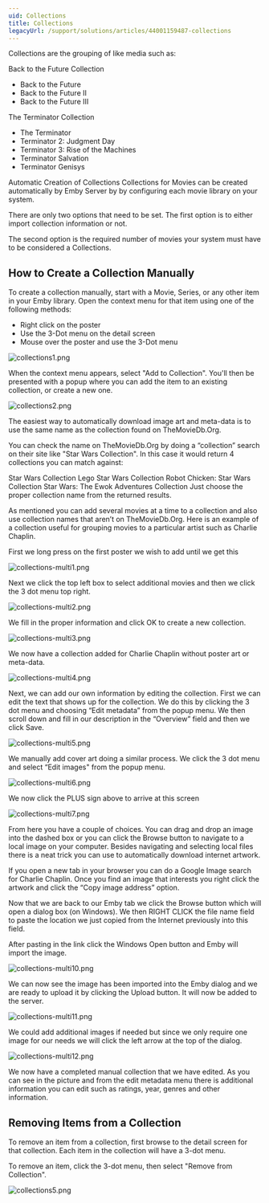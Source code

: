 ```yaml
---
uid: Collections
title: Collections
legacyUrl: /support/solutions/articles/44001159487-collections
---
```


Collections are the grouping of like media such as:

Back to the Future Collection
- Back to the Future
- Back to the Future II
- Back to the Future III

The Terminator Collection
- The Terminator
- Terminator 2: Judgment Day
- Terminator 3: Rise of the Machines
- Terminator Salvation
- Terminator Genisys


Automatic Creation of Collections
Collections for Movies can be created automatically by Emby Server by by configuring each movie library on your system.

There are only two options that need to be set.  The first option is to either import collection information or not.

The second option is the required number of movies your system must have to be considered a Collections.

## How to Create a Collection Manually

To create a collection manually, start with a Movie, Series, or any other item in your Emby library. Open the context menu for that item using one of the following methods:

* Right click on the poster
* Use the 3-Dot menu on the detail screen
* Mouse over the poster and use the 3-Dot menu

![collections1.png](images/server/collections1.png)

When the context menu appears, select "Add to Collection". You'll then be presented with a popup where you can add the item to an existing collection, or create a new one.

![collections2.png](images/server/collections2.png)

The easiest way to automatically download image art and meta-data is to use the same name as the collection found on TheMovieDb.Org.

You can check the name on TheMovieDb.Org by doing a “collection” search on their site like "Star Wars Collection". In this case it would return 4 collections you can match against:

Star Wars Collection
Lego Star Wars Collection
Robot Chicken: Star Wars Collection
Star Wars: The Ewok Adventures Collection
Just choose the proper collection name from the returned results.

As mentioned you can add several movies at a time to a collection and also use collection names that aren’t on TheMovieDb.Org. Here is an example of a collection useful for grouping movies to a particular artist such as Charlie Chaplin.


First we long press on the first poster we wish to add until we get this

![collections-multi1.png](images/server/collections-multi1.png)

Next we click the top left box to select additional movies and then we click the 3 dot menu top right.

![collections-multi2.png](images/server/collections-multi2.png)

We fill in the proper information and click OK to create a new collection.

![collections-multi3.png](images/server/collections-multi3.png)

We now have a collection added for Charlie Chaplin without poster art or meta-data. 

![collections-multi4.png](images/server/collections-multi4.png)

Next, we can add our own information by editing the collection. First we can edit the text that shows up for the collection. We do this by clicking the 3 dot menu and choosing “Edit metadata” from the popup menu. We then scroll down and fill in our description in the “Overview” field and then we click Save.

![collections-multi5.png](images/server/collections-multi5.png)

We manually add cover art doing a similar process.  We click the 3 dot menu and select “Edit images" from the popup menu.

![collections-multi6.png](images/server/collections-multi6.png)

We now click the PLUS sign above to arrive at this screen

![collections-multi7.png](images/server/collections-multi7.png)

From here you have a couple of choices. You can drag and drop an image into the dashed box or you can click the Browse button to navigate to a local image on your computer. Besides navigating and selecting local files there is a neat trick you can use to automatically download internet artwork.

If you open a new tab in your browser you can do a Google Image search for Charlie Chaplin. Once you find an image that interests you right click the artwork and click the “Copy image address” option.

Now that we are back to our Emby tab we click the Browse button which will open a dialog box (on Windows). We then RIGHT CLICK the file name field to paste the location we just copied from the Internet previously into this field.

After pasting in the link click the Windows Open button and Emby will import the image.

![collections-multi10.png](images/server/collections-multi10.png)

We can now see the image has been imported into the Emby dialog and we are ready to upload it by clicking the Upload button.  It will now be added to the server.

![collections-multi11.png](images/server/collections-multi11.png)

We could add additional images if needed but since we only require one image for our needs we will click the left arrow at the top of the dialog.

![collections-multi12.png](images/server/collections-multi12.png)

We now have a completed manual collection that we have edited.  As you can see in the picture and from the edit metadata menu there is additional information you can edit such as ratings, year, genres and other information.

## Removing Items from a Collection

To remove an item from a collection, first browse to the detail screen for that collection. Each item in the collection will have a 3-dot menu. 

To remove an item, click the 3-dot menu, then select "Remove from Collection".

![collections5.png](images/server/collections5.png)

